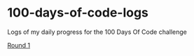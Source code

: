 # 100-days-of-code-logs

Logs of my daily progress for the 100 Days Of Code challenge

[Round 1](R1.md)
